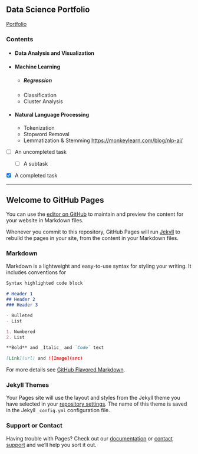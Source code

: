 ## Data Science Portfolio

[Portfolio](https://hheejuice.github.io/Heeju_Portfolio/)

### Contents
* #### Data Analysis and Visualization

* #### Machine Learning
  * ##### Regression
  * Classification
  * Cluster Analysis
 
* #### Natural Language Processing
  * Tokenization
  * Stopword Removal
  * Lemmatization & Stemming
  https://monkeylearn.com/blog/nlp-ai/

 - [ ] An uncompleted task
    - [ ] A subtask
 - [x] A completed task


----

## Welcome to GitHub Pages

You can use the [editor on GitHub](https://github.com/hheejuice/Heeju_Portfolio/edit/main/README.md) to maintain and preview the content for your website in Markdown files.

Whenever you commit to this repository, GitHub Pages will run [Jekyll](https://jekyllrb.com/) to rebuild the pages in your site, from the content in your Markdown files.

### Markdown

Markdown is a lightweight and easy-to-use syntax for styling your writing. It includes conventions for

```markdown
Syntax highlighted code block

# Header 1
## Header 2
### Header 3

- Bulleted
- List

1. Numbered
2. List

**Bold** and _Italic_ and `Code` text

[Link](url) and ![Image](src)
```

For more details see [GitHub Flavored Markdown](https://guides.github.com/features/mastering-markdown/).

### Jekyll Themes

Your Pages site will use the layout and styles from the Jekyll theme you have selected in your [repository settings](https://github.com/hheejuice/Heeju_Portfolio/settings). The name of this theme is saved in the Jekyll `_config.yml` configuration file.

### Support or Contact

Having trouble with Pages? Check out our [documentation](https://docs.github.com/categories/github-pages-basics/) or [contact support](https://github.com/contact) and we’ll help you sort it out.
